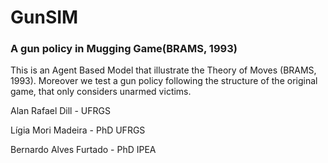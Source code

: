 # GunSIM

### A gun policy in Mugging Game(BRAMS, 1993)

This is an Agent Based Model that illustrate the Theory of Moves (BRAMS, 1993). 
Moreover we test a gun policy following the structure of the original game, that only considers unarmed victims.

Alan Rafael Dill - UFRGS

Lígia Mori Madeira - PhD UFRGS

Bernardo Alves Furtado - PhD IPEA 